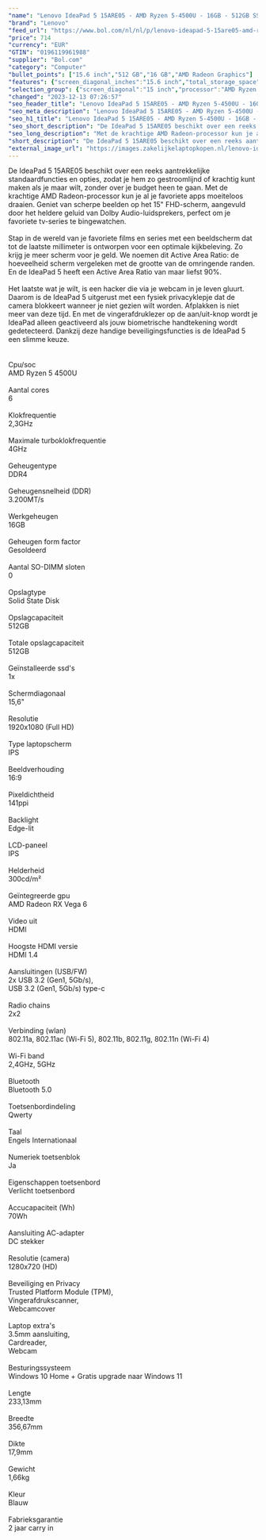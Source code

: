 ```yaml
---
"name": "Lenovo IdeaPad 5 15ARE05 - AMD Ryzen 5-4500U - 16GB - 512GB SSD - 15.6\" FHD - 81YQ00MGMH - Blue"
"brand": "Lenovo"
"feed_url": "https://www.bol.com/nl/nl/p/lenovo-ideapad-5-15are05-amd-ryzen-5-4500u-16gb-512gb-ssd-15-6-fhd-81yq00mgmh-blue/9300000077210205"
"price": 714
"currency": "EUR"
"GTIN": "0196119961988"
"supplier": "Bol.com"
"category": "Computer"
"bullet_points": ["15.6 inch","512 GB","16 GB","AMD Radeon Graphics"]
"features": {"screen_diagonal_inches":"15.6 inch","total_storage_space":"512 GB","memory_size":"16 GB","graphics_card":"AMD Radeon Graphics"}
"selection_group": {"screen_diagonal":"15 inch","processor":"AMD Ryzen 5","changed_price_past_3_days":false,"product_family":"Ideapad"}
"changed": "2023-12-13 07:26:57"
"seo_header_title": "Lenovo IdeaPad 5 15ARE05 - AMD Ryzen 5-4500U - 16GB - 512GB SSD - 15.6\" FHD - 81YQ00MGMH - Blue"
"seo_meta_description": "Lenovo IdeaPad 5 15ARE05 - AMD Ryzen 5-4500U - 16GB - 512GB SSD - 15.6\" FHD - 81YQ00MGMH - Blue"
"seo_h1_title": "Lenovo IdeaPad 5 15ARE05 - AMD Ryzen 5-4500U - 16GB - 512GB SSD - 15.6\" FHD - 81YQ00MGMH - Blue"
"seo_short_description": "De IdeaPad 5 15ARE05 beschikt over een reeks aantrekkelijke standaardfuncties en opties, zodat je hem zo gestroomlijnd of krachtig kunt maken als je maar wilt, zonder over je budget heen te gaan."
"seo_long_description": "Met de krachtige AMD Radeon-processor kun je al je favoriete apps moeiteloos draaien. Geniet van scherpe beelden op het 15\" FHD-scherm, aangevuld door het heldere geluid van Dolby Audio-luidsprekers, perfect om je favoriete tv-series te bingewatchen. <br /><br />Stap in de wereld van je favoriete films en series met een beeldscherm dat tot de laatste millimeter is ontworpen voor een optimale kijkbeleving. Zo krijg je meer scherm voor je geld. We noemen dit Active Area Ratio: de hoeveelheid scherm vergeleken met de grootte van de omringende randen. En de IdeaPad 5 heeft een Active Area Ratio van maar liefst 90%. <br /><br />Het laatste wat je wilt, is een hacker die via je webcam in je leven gluurt. Daarom is de IdeaPad 5 uitgerust met een fysiek privacyklepje dat de camera blokkeert wanneer je niet gezien wilt worden. Afplakken is niet meer van deze tijd. En met de vingerafdruklezer op de aan/uit-knop wordt je IdeaPad alleen geactiveerd als jouw biometrische handtekening wordt gedetecteerd. Dankzij deze handige beveiligingsfuncties is de IdeaPad 5 een slimme keuze. <br /><br /><br />Cpu/soc<br />AMD Ryzen 5 4500U<br /><br />Aantal cores<br />6<br /><br />Klokfrequentie<br />2,3GHz<br /><br />Maximale turboklokfrequentie<br />4GHz<br /><br />Geheugentype<br />DDR4<br /><br />Geheugensnelheid (DDR)<br />3. 200MT/s<br /><br />Werkgeheugen<br />16GB<br /><br />Geheugen form factor<br />  Gesoldeerd<br /><br />Aantal SO-DIMM sloten<br />  0<br /><br />Opslagtype<br />  Solid State Disk<br /><br />Opslagcapaciteit<br />512GB<br /><br />Totale opslagcapaciteit  <br />512GB<br /><br />Geïnstalleerde ssd's  <br />1x<br /><br />Schermdiagonaal<br />15,6\"<br /><br />Resolutie<br />1920x1080 (Full HD)<br /><br />Type laptopscherm<br />IPS<br /><br />Beeldverhouding<br />16:9<br /><br />Pixeldichtheid<br />141ppi<br /><br />Backlight<br />Edge-lit<br /><br />LCD-paneel<br />IPS<br /><br />Helderheid<br />300cd/m²<br /><br />Geïntegreerde gpu<br />  AMD Radeon RX Vega 6<br /><br />Video uit<br />  HDMI<br /><br />Hoogste HDMI versie  <br />HDMI 1. 4<br /><br />Aansluitingen (USB/FW)  <br />2x USB 3. 2 (Gen1, 5Gb/s), <br />USB 3. 2 (Gen1, 5Gb/s) type-c<br /><br />Radio chains  <br />2x2<br /><br />Verbinding (wlan)<br />802. 11a, 802. 11ac (Wi-Fi 5), 802. 11b, 802. 11g, 802. 11n (Wi-Fi 4)<br /><br />Wi-Fi band<br />  2,4GHz, 5GHz<br /><br />Bluetooth<br />Bluetooth 5. 0<br /><br />Toetsenbordindeling<br />Qwerty<br /><br />Taal  <br />Engels Internationaal<br /><br />Numeriek toetsenblok  <br />Ja<br /><br />Eigenschappen toetsenbord  <br />Verlicht toetsenbord<br /><br />Accucapaciteit (Wh)<br />70Wh<br /><br />Aansluiting AC-adapter  <br />DC stekker<br /><br />Resolutie (camera)  <br />1280x720 (HD)<br /><br />Beveiliging en Privacy<br />  Trusted Platform Module (TPM), <br />Vingerafdrukscanner, <br />Webcamcover<br /><br />Laptop extra's<br />  3. 5mm aansluiting, <br />Cardreader, <br />Webcam<br /><br />Besturingssysteem  <br />Windows 10 Home + Gratis upgrade naar Windows 11<br /><br />Lengte<br />  233,13mm<br /><br />Breedte<br />  356,67mm<br /><br />Dikte<br />  17,9mm<br /><br />Gewicht<br />  1,66kg<br /><br />Kleur<br />  Blauw<br /><br />Fabrieksgarantie<br />  2 jaar carry in"
"short_description": "De IdeaPad 5 15ARE05 beschikt over een reeks aantrekkelijke standaardfuncties en opties, zodat je hem zo gestroomlijnd of krachtig kunt maken als je maar wilt, zonder over je budget heen te gaan. Met de krachtige AMD Radeon-processor kun je al je favoriete apps moeiteloos draaien. Geniet van scherpe beelden op het 15\" FHD-scherm, aangevuld door het heldere geluid van Dolby Audio-luidsprekers, perfect om je favoriete tv-series te bingewatchen. Stap in de wereld van je favoriete films en series met een beeldscherm dat tot de laatste millimeter is ontworpen voor een optimale kijkbeleving. Zo krijg je meer scherm voor je geld. We noemen dit Active Area Ratio: de hoeveelheid scherm vergeleken met de grootte van de omringende randen. En de IdeaPad 5 heeft een Active Area Ratio van maar liefst 90%. Het laatste wat je wilt, is een hacker die via je webcam in je leven gluurt. Daarom is de IdeaPad 5 uitgerust met een fysiek privacyklepje dat de camera blokkeert wanneer je niet gezien wilt worden. Afplakken is niet meer van deze tijd. En met de vingerafdruklezer op de aan/uit-knop wordt je IdeaPad alleen geactiveerd als jouw biometrische handtekening wordt gedetecteerd. Dankzij deze handige beveiligingsfuncties is de IdeaPad 5 een slimme keuze. Cpu/soc AMD Ryzen 5 4500U Aantal cores 6 Klokfrequentie 2,3GHz Maximale turboklokfrequentie 4GHz Geheugentype DDR4 Geheugensnelheid (DDR) 3.200MT/s Werkgeheugen 16GB Geheugen form factor Gesoldeerd Aantal SO-DIMM sloten 0 Opslagtype Solid State Disk Opslagcapaciteit 512GB Totale opslagcapaciteit 512GB Geïnstalleerde ssd's 1x Schermdiagonaal 15,6\" Resolutie 1920x1080 (Full HD) Type laptopscherm IPS Beeldverhouding 16:9 Pixeldichtheid 141ppi Backlight Edge-lit LCD-paneel IPS Helderheid 300cd/m² Geïntegreerde gpu AMD Radeon RX Vega 6 Video uit HDMI Hoogste HDMI versie HDMI 1.4 Aansluitingen (USB/FW) 2x USB 3.2 (Gen1, 5Gb/s), USB 3.2 (Gen1, 5Gb/s) type-c Radio chains 2x2 Verbinding (wlan) 802.11a, 802.11ac (Wi-Fi 5), 802.11b, 802.11g, 802.11n (Wi-Fi 4) Wi-Fi band 2,4GHz, 5GHz Bluetooth Bluetooth 5.0 Toetsenbordindeling Qwerty Taal Engels Internationaal Numeriek toetsenblok Ja Eigenschappen toetsenbord Verlicht toetsenbord Accucapaciteit (Wh) 70Wh Aansluiting AC-adapter DC stekker Resolutie (camera) 1280x720 (HD) Beveiliging en Privacy Trusted Platform Module (TPM), Vingerafdrukscanner, Webcamcover Laptop extra's 3.5mm aansluiting, Cardreader, Webcam Besturingssysteem Windows 10 Home + Gratis upgrade naar Windows 11 Lengte 233,13mm Breedte 356,67mm Dikte 17,9mm Gewicht 1,66kg Kleur Blauw Fabrieksgarantie 2 jaar carry in"
"external_image_url": "https://images.zakelijkelaptopkopen.nl/lenovo-ideapad-5-15are05-amd-ryzen-5-4500u-16gb-512gb-ssd-15-6-fhd-81yq00mgmh-blue.webp"
---
```


De IdeaPad 5 15ARE05 beschikt over een reeks aantrekkelijke standaardfuncties en opties, zodat je hem zo gestroomlijnd of krachtig kunt maken als je maar wilt, zonder over je budget heen te gaan. Met de krachtige AMD Radeon-processor kun je al je favoriete apps moeiteloos draaien. Geniet van scherpe beelden op het 15" FHD-scherm, aangevuld door het heldere geluid van Dolby Audio-luidsprekers, perfect om je favoriete tv-series te bingewatchen.<br /><br />Stap in de wereld van je favoriete films en series met een beeldscherm dat tot de laatste millimeter is ontworpen voor een optimale kijkbeleving. Zo krijg je meer scherm voor je geld. We noemen dit Active Area Ratio: de hoeveelheid scherm vergeleken met de grootte van de omringende randen. En de IdeaPad 5 heeft een Active Area Ratio van maar liefst 90%.<br /><br />Het laatste wat je wilt, is een hacker die via je webcam in je leven gluurt. Daarom is de IdeaPad 5 uitgerust met een fysiek privacyklepje dat de camera blokkeert wanneer je niet gezien wilt worden. Afplakken is niet meer van deze tijd. En met de vingerafdruklezer op de aan/uit-knop wordt je IdeaPad alleen geactiveerd als jouw biometrische handtekening wordt gedetecteerd. Dankzij deze handige beveiligingsfuncties is de IdeaPad 5 een slimme keuze.<br /><br /><br />Cpu/soc<br />AMD Ryzen 5 4500U<br /><br />Aantal cores<br />6<br /><br />Klokfrequentie<br />2,3GHz<br /><br />Maximale turboklokfrequentie<br />4GHz<br /><br />Geheugentype<br />DDR4<br /><br />Geheugensnelheid (DDR)<br />3.200MT/s<br /><br />Werkgeheugen<br />16GB<br /><br />Geheugen form factor<br />    Gesoldeerd<br /><br />Aantal SO-DIMM sloten<br />    0<br /><br />Opslagtype<br />    Solid State Disk<br /><br />Opslagcapaciteit<br />512GB<br /><br />Totale opslagcapaciteit    <br />512GB<br /><br />Geïnstalleerde ssd's    <br />1x<br /><br />Schermdiagonaal<br />15,6"<br /><br />Resolutie<br />1920x1080 (Full HD)<br /><br />Type laptopscherm<br />IPS<br /><br />Beeldverhouding<br />16:9<br /><br />Pixeldichtheid<br />141ppi<br /><br />Backlight<br />Edge-lit<br /><br />LCD-paneel<br />IPS<br /><br />Helderheid<br />300cd/m²<br /><br />Geïntegreerde gpu<br />    AMD Radeon RX Vega 6<br /><br />Video uit<br />    HDMI<br /><br />Hoogste HDMI versie    <br />HDMI 1.4<br /><br />Aansluitingen (USB/FW)    <br />2x USB 3.2 (Gen1, 5Gb/s), <br />USB 3.2 (Gen1, 5Gb/s) type-c<br /><br />Radio chains    <br />2x2<br /><br />Verbinding (wlan)<br />802.11a, 802.11ac (Wi-Fi 5), 802.11b, 802.11g, 802.11n (Wi-Fi 4)<br /><br />Wi-Fi band<br />    2,4GHz, 5GHz<br /><br />Bluetooth<br />Bluetooth 5.0<br /><br />Toetsenbordindeling<br />Qwerty<br /><br />Taal    <br />Engels Internationaal<br /><br />Numeriek toetsenblok    <br />Ja<br /><br />Eigenschappen toetsenbord    <br />Verlicht toetsenbord<br /><br />Accucapaciteit (Wh)<br />70Wh<br /><br />Aansluiting AC-adapter    <br />DC stekker<br /><br />Resolutie (camera)    <br />1280x720 (HD)<br /><br />Beveiliging en Privacy<br />    Trusted Platform Module (TPM), <br />Vingerafdrukscanner, <br />Webcamcover<br /><br />Laptop extra's<br />    3.5mm aansluiting, <br />Cardreader, <br />Webcam<br /><br />Besturingssysteem    <br />Windows 10 Home + Gratis upgrade naar Windows 11<br /><br />Lengte<br />    233,13mm<br /><br />Breedte<br />    356,67mm<br /><br />Dikte<br />    17,9mm<br /><br />Gewicht<br />    1,66kg<br /><br />Kleur<br />    Blauw<br /><br />Fabrieksgarantie<br />    2 jaar carry in